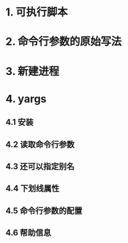 # 1. 可执行脚本
# 2. 命令行参数的原始写法
# 3. 新建进程
# 4. yargs
## 4.1 安装
## 4.2 读取命令行参数
## 4.3 还可以指定别名
## 4.4 下划线属性
## 4.5 命令行参数的配置
## 4.6 帮助信息